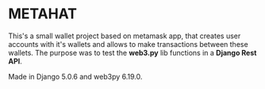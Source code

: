 # METAHAT

This's a small wallet project based on metamask app, that creates user accounts with it's wallets
and allows to make transactions between these wallets. The purpose was to test the **web3.py** lib functions
in a **Django Rest API**.

Made in Django 5.0.6 and web3py 6.19.0.

